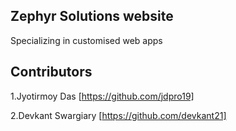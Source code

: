 ## Zephyr Solutions website

Specializing in  customised web apps

## Contributors


1.Jyotirmoy Das [https://github.com/jdpro19]

2.Devkant Swargiary [https://github.com/devkant21]
